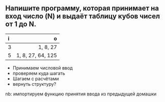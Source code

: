 ## Напишите программу, которая принимает на вход число (N) и выдаёт таблицу кубов чисел от 1 до N.
|i|o|
|:-|-:|
3 | 1, 8, 27
5 |1, 8, 27, 64, 125

* Принимаем числовой ввод
* проверяем куда шагать
* Шагаем c расчётами
* вернуть структуру?

nb: импортируем функцию принятия ввода из предыдущей домашки